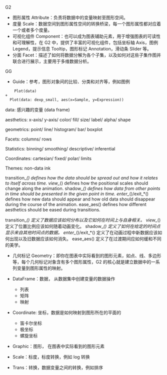 G2

- 图形属性 Attribute：负责将数据中的变量映射至图形空间。
- 度量 Scale：数据空间到图形属性空间的转换桥梁，每一个图形属性都对应着一个或者多个度量。
- 可视化组件 Component：也可以成为图表辅助元素，用于增强图表的可读性和可理解性，在 G2 中，提供了丰富的可视化组件，包括坐标轴 Axis，图例 Legend，提示信息 Tooltip，图形标记 Annotation，滑动条 Slider 等。
- 分面 Facet：描述了如何将数据分解为各个子集，以及如何对这些子集作图并联合进行展示，主要用于多维数据分析。

GG

- Guide：参考，图形对象间的比较、分类和对齐等，例如图例


```vega 
    Plot(data)
+ 
  Plot(data: dexp_small, aes(x=Sample, y=Expression))
```

data: 感兴趣的变量 (data frame)

aesthetics: x-axis/ y-axis/ color/ fill/ size/ label/ alpha/ shape

geometrics: point/ line/ histogram/ bar/ boxplot

Facets: columns/ rows

Statistics: binning/ smoothing/ descriptive/ inferential

Coordinates: cartesian/ fixed/ polar/ limits

Themes: non-data ink

transition_*() defines how the data should be spread out and how it relates to itself across time.
view_*() defines how the positional scales should change along the animation.
shadow_*() defines how data from other points in time should be presented in the given point in time.
enter_*()/exit_*() defines how new data should appear and how old data should disappear during the course of the animation.
ease_aes() defines how different aesthetics should be eased during transitions.

transition_*() 定义了数据应该如何分布以及它如何在时间上与自身相关。
view_*() 定义了位置比例应该如何随着动画变化。
shadow_*() 定义了如何在给定的时间点显示来自其他时间点的数据。
enter_*()/exit_*() 定义了在动画过程中新数据应该如何出现以及旧数据应该如何消失。
ease_aes() 定义了在过渡期间应如何缓和不同的美学。

- 几何标记 Geometry：即你在图表中实际看到的图形元素，如点、线、多边形等，每个几何标记对象含有多个图形属性，G2 的核心就是建立数据中的一系列变量到图形属性的映射。

- DataFrame：数据， 从数据集中创建变量的数据操作
  - 列表
  - 矩阵
  - 映射
- Coordinate: 坐标，数据是如何映射到图形所在的平面的
  - 笛卡尔坐标
  - 极坐标
  - 螺旋坐标
- Graphic：图形， 在图表中实际看到的图形元素
- Scale：标度，标度转换，例如 log 转换
- Trans：转换，数据变量之间的转换，例如排序